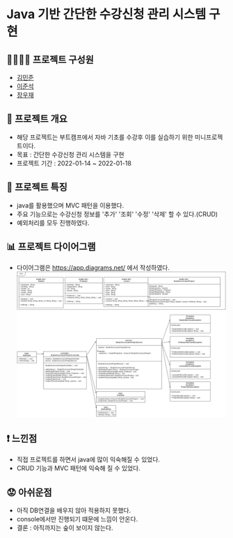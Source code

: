 # Java 기반 간단한 수강신청 관리 시스템 구현

## 👨‍👨‍👦‍👦 프로젝트 구성원
- [김민준](https://github.com/mjkim8764)
- [이준석](https://github.com/JSL107)
- [장우재](https://github.com/WoojaeJang)

## 📑 프로젝트 개요
- 해당 프로젝트는 부트캠프에서 자바 기초를 수강후 이를 실습하기 위한 미니프로젝트이다.
- 목표 : 간단한 수강신청 관리 시스템을 구현
- 프로젝트 기간 : 2022-01-14 ~ 2022-01-18

## 🌟 프로젝트 특징
- java를 활용했으며 MVC 패턴을 이용했다.
- 주요 기능으로는 수강신청 정보를 '추가' '조회' '수정' '삭제' 할 수 있다.(CRUD)
- 예외처리를 모두 진행하였다.

## 📊 프로젝트 다이어그램
- 다이어그램은 https://app.diagrams.net/ 에서 작성하였다.
![diagram](./README_images/01_diagram.png)

## ❗ 느낀점
- 직접 프로젝트를 하면서 java에 많이 익숙해질 수 있었다.
- CRUD 기능과 MVC 패턴에 익숙해 질 수 있었다.

## 😟 아쉬운점
- 아직 DB연결을 배우지 않아 적용하지 못했다.
- console에서만 진행되기 떄문에 느낌이 안온다.
- 결론 : 아직까지는 숲이 보이지 않는다.
 
